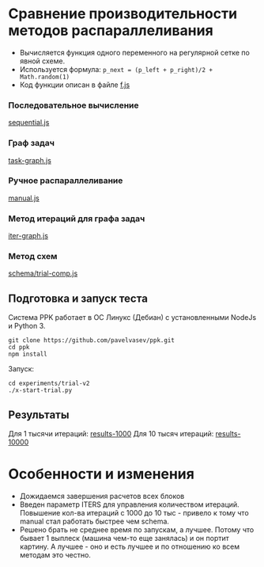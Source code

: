 # Сравнение производительности методов распараллеливания

* Вычисляется функция одного переменного на регулярной сетке по явной схеме.
* Используется формула: `p_next = (p_left + p_right)/2 + Math.random(1)`
* Код функции описан в файле [f.js](f.js)


### Последовательное вычисление
[sequential.js](sequential.js)

### Граф задач
[task-graph.js](task-graph.js)

### Ручное распараллеливание
[manual.js](manual.js)

### Метод итераций для графа задач
[iter-graph.js](iter-graph.js)

### Метод схем
[schema/trial-comp.js](schema/trial-comp.js)

## Подготовка и запуск теста

Система PPK работает в ОС Линукс (Дебиан) с установленными NodeJs и Python 3.

```
git clone https://github.com/pavelvasev/ppk.git
cd ppk
npm install
```

Запуск:
```
cd experiments/trial-v2
./x-start-trial.py
```

## Результаты

Для 1 тысячи итераций: [results-1000](results-1000)
Для 10 тысяч итераций: [results-10000](results-10000)

# Особенности и изменения

* Дожидаемся завершения расчетов всех блоков
* Введен параметр ITERS для управления количеством итераций.
Повышение кол-ва итераций с 1000 до 10 тыс - привело к тому что manual стал работать быстрее чем schema.
* Решено брать не среднее время по запускам, а лучшее. Потому что бывает 1 выплеск (машина чем-то еще занялась) и он портит картину.
А лучшее - оно и есть лучшее и по отношению ко всем методам это честно.
